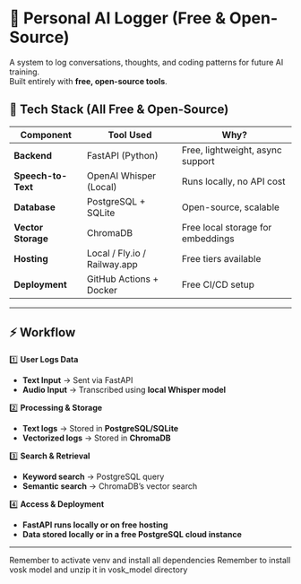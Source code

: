 # 🚀 Personal AI Logger (Free & Open-Source)

A system to log conversations, thoughts, and coding patterns for future AI training.  
Built entirely with **free, open-source tools**.

## 📌 Tech Stack (All Free & Open-Source)

| Component        | Tool Used            | Why? |
|-----------------|----------------------|------|
| **Backend**     | FastAPI (Python)      | Free, lightweight, async support |
| **Speech-to-Text** | OpenAI Whisper (Local) | Runs locally, no API cost |
| **Database**    | PostgreSQL + SQLite   | Open-source, scalable |
| **Vector Storage** | ChromaDB            | Free local storage for embeddings |
| **Hosting**     | Local / Fly.io / Railway.app | Free tiers available |
| **Deployment**  | GitHub Actions + Docker | Free CI/CD setup |

---

## ⚡ Workflow 

1️⃣ **User Logs Data**  
   - **Text Input** → Sent via FastAPI  
   - **Audio Input** → Transcribed using **local Whisper model**  

2️⃣ **Processing & Storage**  
   - **Text logs** → Stored in **PostgreSQL/SQLite**  
   - **Vectorized logs** → Stored in **ChromaDB**  

3️⃣ **Search & Retrieval**  
   - **Keyword search** → PostgreSQL query  
   - **Semantic search** → ChromaDB’s vector search  

4️⃣ **Access & Deployment**  
   - **FastAPI runs locally or on free hosting**  
   - **Data stored locally or in a free PostgreSQL cloud instance**  

---

Remember to activate venv and install all dependencies
Remember to install vosk model and unzip it in vosk_model directory